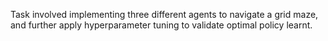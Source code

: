 Task involved implementing three different agents to navigate a grid maze, and further apply hyperparameter tuning to validate optimal policy learnt. 
